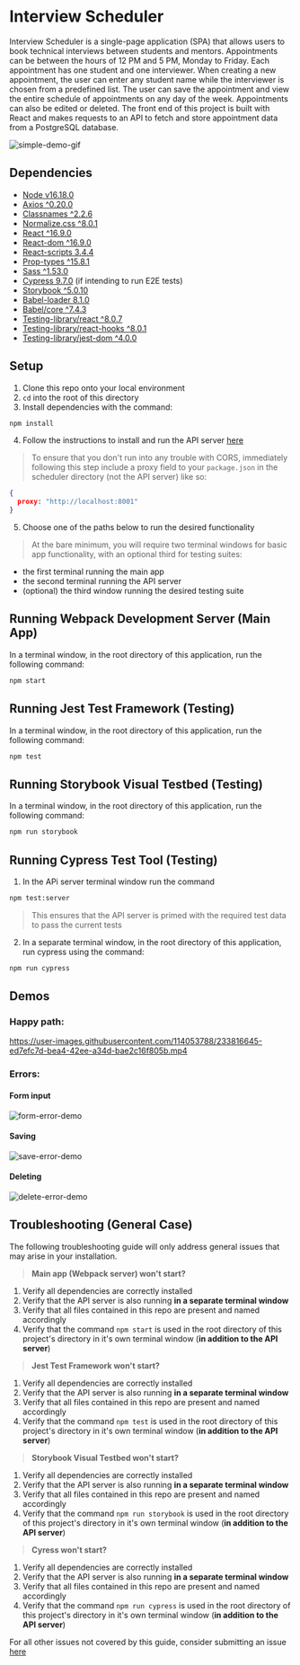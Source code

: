 # Interview Scheduler

Interview Scheduler is a single-page application (SPA) that allows users to book technical interviews between students and mentors. Appointments can be between the hours of 12 PM and 5 PM, Monday to Friday. Each appointment has one student and one interviewer. When creating a new appointment, the user can enter any student name while the interviewer is chosen from a predefined list. The user can save the appointment and view the entire schedule of appointments on any day of the week. Appointments can also be edited or deleted. The front end of this project is built with React and makes requests to an API to fetch and store appointment data from a PostgreSQL database.

![simple-demo-gif](https://user-images.githubusercontent.com/114053788/233816541-74b8e2ab-c7f0-43b3-adb9-fd2016c4db08.gif)


## Dependencies
- [Node v16.18.0](https://nodejs.org/en)
- [Axios ^0.20.0](https://www.npmjs.com/package/axios)
- [Classnames ^2.2.6](https://www.npmjs.com/package/classnames)
- [Normalize.css ^8.0.1](https://www.npmjs.com/package/normalize.css)
- [React ^16.9.0](https://www.npmjs.com/package/react)
- [React-dom ^16.9.0](https://www.npmjs.com/package/react-dom)
- [React-scripts 3.4.4](https://www.npmjs.com/package/react-scripts)
- [Prop-types ^15.8.1](https://www.npmjs.com/package/prop-types)
- [Sass ^1.53.0](https://www.npmjs.com/package/sass)
- [Cypress 9.7.0](https://www.npmjs.com/package/cypress) (if intending to run E2E tests)
- [Storybook ^5.0.10](https://storybook.js.org/)
- [Babel-loader 8.1.0](https://www.npmjs.com/package/babel-loader)
- [Babel/core ^7.4.3](https://www.npmjs.com/package/@babel/core)
- [Testing-library/react ^8.0.7](https://www.npmjs.com/package/@testing-library/react)
- [Testing-library/react-hooks ^8.0.1](https://www.npmjs.com/package/@testing-library/react-hooks)
- [Testing-library/jest-dom ^4.0.0](https://www.npmjs.com/package/@testing-library/jest-dom)


## Setup

1. Clone this repo onto your local environment
2. `cd` into the root of this directory
3. Install dependencies with the command:  
```sh
npm install
```
4. Follow the instructions to install and run the API server [here](https://github.com/MediumChaiLatte2Sugars/scheduler-api)

> To ensure that you don't run into any trouble with CORS, immediately following this step include a proxy field to your `package.json` in the scheduler directory (not the API server) like so:

```json
{
  proxy: "http://localhost:8001"
}
```
5. Choose one of the paths below to run the desired functionality 
> At the bare minimum, you will require two terminal windows for basic app functionality, with an optional third for testing suites:
- the first terminal running the main app
- the second terminal running the API server
- (optional) the third window running the desired testing suite

## Running Webpack Development Server (Main App)
In a terminal window, in the root directory of this application, run the following command:

```sh
npm start
```

## Running Jest Test Framework (Testing)
In a terminal window, in the root directory of this application, run the following command:

```sh
npm test
```

## Running Storybook Visual Testbed (Testing)
In a terminal window, in the root directory of this application, run the following command:

```sh
npm run storybook
```

## Running Cypress Test Tool (Testing)

1. In the APi server terminal window run the command 
```sh
npm test:server
```
> This ensures that the API server is primed with the required test data to pass the current tests
2. In a separate terminal window, in the root directory of this application, run cypress using the command:

```sh
npm run cypress
```

## Demos 

### Happy path:

https://user-images.githubusercontent.com/114053788/233816645-ed7efc7d-bea4-42ee-a34d-bae2c16f805b.mp4

### Errors:

#### Form input
![form-error-demo](https://user-images.githubusercontent.com/114053788/233816936-537e735b-527b-46a0-bf1d-097bd7ffe931.gif)

#### Saving
![save-error-demo](https://user-images.githubusercontent.com/114053788/233816950-42a8f434-6a70-4d8d-8db4-30640054281b.gif)

#### Deleting
![delete-error-demo](https://user-images.githubusercontent.com/114053788/233816961-a5752931-ab02-44e9-be2d-b9c6a5a1fd04.gif)




## Troubleshooting (General Case)

The following troubleshooting guide will only address general issues that may arise in your installation.

> **Main app (Webpack server) won't start?**
1. Verify all dependencies are correctly installed
2. Verify that the API server is also running **in a separate terminal window**
3. Verify that all files contained in this repo are present and named accordingly
4. Verify that the command `npm start` is used in the root directory of this project's directory in it's own terminal window (**in addition to the API server**)

>**Jest Test Framework won't start?**
1. Verify all dependencies are correctly installed
2. Verify that the API server is also running **in a separate terminal window**
3. Verify that all files contained in this repo are present and named accordingly
4. Verify that the command `npm test` is used in the root directory of this project's directory in it's own terminal window (**in addition to the API server**)

>**Storybook Visual Testbed won't start?**
1. Verify all dependencies are correctly installed
2. Verify that the API server is also running **in a separate terminal window**
3. Verify that all files contained in this repo are present and named accordingly
4. Verify that the command `npm run storybook` is used in the root directory of this project's directory in it's own terminal window (**in addition to the API server**)

>**Cyress won't start?**
1. Verify all dependencies are correctly installed
2. Verify that the API server is also running **in a separate terminal window**
3. Verify that all files contained in this repo are present and named accordingly
4. Verify that the command `npm run cypress` is used in the root directory of this project's directory in it's own terminal window (**in addition to the API server**)

For all other issues not covered by this guide, consider submitting an issue [here](https://github.com/MediumChaiLatte2Sugars/scheduler/issues)

